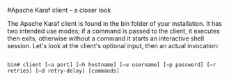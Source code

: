 #Apache Karaf client – a closer look

The Apache Karaf client is found in the bin folder of your installation. It has two intended use modes; if a command is passed to the client, it executes then exits, otherwise without a command it starts an interactive shell session. Let's look at the client's optional input, then an actual invocation:

```

bin# client [–a port] [–h hostname] [–u username] [–p password] [–r retries] [–d retry-delay] [commands]

```
